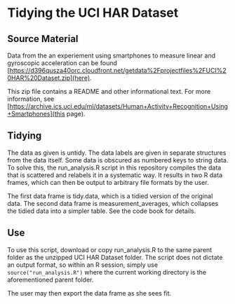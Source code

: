 # Tidying the UCI HAR Dataset

## Source Material

Data from the an experiement using smartphones to measure linear and gyroscopic acceleration can be found [https://d396qusza40orc.cloudfront.net/getdata%2Fprojectfiles%2FUCI%20HAR%20Dataset.zip](here).

This zip file contains a README and other informational text. For more information, see [https://archive.ics.uci.edu/ml/datasets/Human+Activity+Recognition+Using+Smartphones](this page).

## Tidying

The data as given is untidy. The data labels are given in separate structures from the data itself. Some data is obscured as numbered keys to string data. To solve this, the run_analysis.R script in this repository compiles the data that is scattered and relabels it in a systematic way. It results in two R data frames, which can then be output to arbitrary file formats by the user.

The first data frame is tidy.data, which is a tidied version of the original data. The second data frame is measurement_averages, which collapses the tidied data into a simpler table. See the code book for details.

## Use

To use this script, download or copy run_analysis.R to the same parent folder as the unzipped UCI HAR Dataset folder. The script does not dictate an output format, so within an R session, simply use `source("run_analysis.R")` where the current working directory is the aforementioned parent folder.

The user may then export the data frame as she sees fit.
